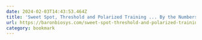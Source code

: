 ```yaml
---
date: 2024-02-03T14:43:53.464Z
title: 'Sweet Spot, Threshold and Polarized Training ... By the Numbers'
url: https://baronbiosys.com/sweet-spot-threshold-and-polarized-training-by-the-numbers/
category: bookmark
---
```

